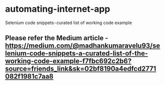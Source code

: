 # automating-internet-app
Selenium code snippets - curated list of working code example


## Please refer the Medium article - https://medium.com/@madhankumaravelu93/selenium-code-snippets-a-curated-list-of-the-working-code-example-f7fbc692c2b6?source=friends_link&sk=02bf8190a4edfcd2771082f1981c7aa8
